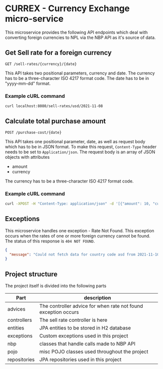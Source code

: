 # CURREX - Currency Exchange micro-service

This microservice provides the following API endpoints
which deal with converting foreign currencies to NPL via the
NBP API as it's source of data.

## Get Sell rate for a foreign currency

``GET /sell-rates/{currency}/{date}``

This API takes two positional parameters, currency and date.
The currency has to be a three-character ISO 4217 format code.
The date has to be in "yyyy-mm-dd" format.

### Example cURL command

```bash
curl localhost:8080/sell-rates/usd/2021-11-08
```

## Calculate total purchase amount

``POST /purchase-cost/{date}``

This API takes one positional parameter, date, as well as
request body which has to be in JSON format.
To make this request, `Content-Type` header needs to be set to
`Application/json`. The request body is an array of JSON
objects with attributes
- amount
- currency

The currency has to be a three-character ISO 4217 format code.

### Example cURL command

```bash
curl -XPOST -H "Content-Type: application/json" -d '[{"amount": 10, "currency": "USD"}, {"currency": "INR", "amount": 28}]' localhost:8080/purchase-cost/2021-11-10
```

## Exceptions

This microservice handles one exception - Rate Not Found.
This exception occurs when the rates of one or more foreign currency
cannot be found. The status of this response is `404 NOT FOUND`.

```json
{
  "message": "Could not fetch data for country code asd from 2021-11-10 in table a"
}
```

## Project structure

The project itself is divided into the following parts

Part | description
---|---
advices | The controller advice for when rate not found exception occurs
controllers | The sell rate controller is here
entities | JPA entities to be stored in H2 database
exceptions | Custom exceptions used in this project
nbp | classes that handle calls made to NBP API
pojo | misc POJO classes used throughout the project
repositories | JPA repositories used in this project
